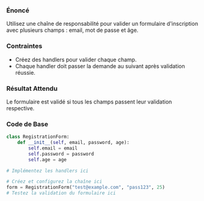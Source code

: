 ### Énoncé

Utilisez une chaîne de responsabilité pour valider un formulaire d'inscription avec plusieurs champs : email, mot de passe et âge.

### Contraintes

- Créez des handlers pour valider chaque champ.
- Chaque handler doit passer la demande au suivant après validation réussie.

### Résultat Attendu

Le formulaire est validé si tous les champs passent leur validation respective.

### Code de Base

```python
class RegistrationForm:
    def __init__(self, email, password, age):
        self.email = email
        self.password = password
        self.age = age

# Implémentez les handlers ici

# Créez et configurez la chaîne ici
form = RegistrationForm("test@example.com", "pass123", 25)
# Testez la validation du formulaire ici
```